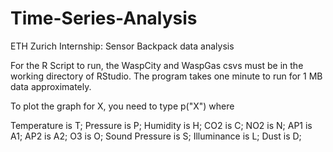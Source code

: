 # Time-Series-Analysis
ETH Zurich Internship: Sensor Backpack data analysis

For the R Script to run, the WaspCity and WaspGas csvs must be in the working directory of RStudio.
The program takes one minute to run for 1 MB data approximately.

To plot the graph for X, you need to type p("X")
where

  Temperature is T;
  Pressure is P;
  Humidity is H;
  CO2 is C;
  NO2 is N;
  AP1 is A1;
  AP2 is A2;
  O3 is O;
  Sound Pressure is S;
  Illuminance is L;
  Dust is D;
